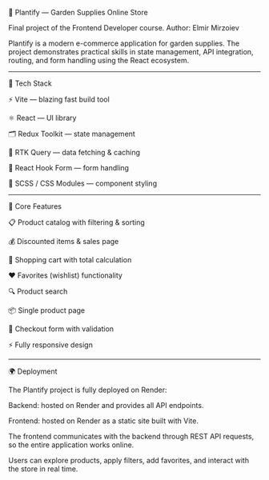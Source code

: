 🌱 Plantify — Garden Supplies Online Store

Final project of the Frontend Developer course.
Author: Elmir Mirzoiev

Plantify is a modern e-commerce application for garden supplies.
The project demonstrates practical skills in state management, API integration, routing, and form handling using the React ecosystem.

---

🚀 Tech Stack

⚡ Vite — blazing fast build tool

⚛️ React — UI library

🗂 Redux Toolkit — state management

🔄 RTK Query — data fetching & caching

📝 React Hook Form — form handling

🎨 SCSS / CSS Modules — component styling

---

🔧 Core Features

📋 Product catalog with filtering & sorting

💰 Discounted items & sales page

🛒 Shopping cart with total calculation

❤️ Favorites (wishlist) functionality

🔍 Product search

📦 Single product page

🧾 Checkout form with validation

⚡ Fully responsive design

---

🌍 Deployment

The Plantify project is fully deployed on Render:

Backend: hosted on Render and provides all API endpoints.

Frontend: hosted on Render as a static site built with Vite.

The frontend communicates with the backend through REST API requests, so the entire application works online.

Users can explore products, apply filters, add favorites, and interact with the store in real time.
